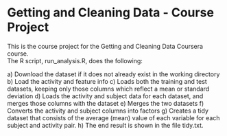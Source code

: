 # Getting and Cleaning Data - Course Project 

This is the course project for the Getting and Cleaning Data Coursera course.   
The R script, run_analysis.R, does the following:

a) Download the dataset if it does not already exist in the working directory
b) Load the activity and feature info
c) Loads both the training and test datasets, keeping only those columns which reflect a mean or standard deviation
d) Loads the activity and subject data for each dataset, and merges those columns with the dataset
e) Merges the two datasets
f) Converts the activity and subject columns into factors
g) Creates a tidy dataset that consists of the average (mean) value of each variable for each subject and activity pair.
h) The end result is shown in the file tidy.txt.
